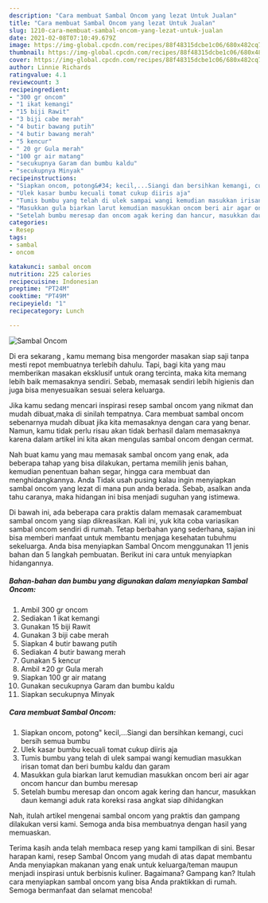 ```yaml
---
description: "Cara membuat Sambal Oncom yang lezat Untuk Jualan"
title: "Cara membuat Sambal Oncom yang lezat Untuk Jualan"
slug: 1210-cara-membuat-sambal-oncom-yang-lezat-untuk-jualan
date: 2021-02-08T07:10:49.679Z
image: https://img-global.cpcdn.com/recipes/88f48315dcbe1c06/680x482cq70/sambal-oncom-foto-resep-utama.jpg
thumbnail: https://img-global.cpcdn.com/recipes/88f48315dcbe1c06/680x482cq70/sambal-oncom-foto-resep-utama.jpg
cover: https://img-global.cpcdn.com/recipes/88f48315dcbe1c06/680x482cq70/sambal-oncom-foto-resep-utama.jpg
author: Linnie Richards
ratingvalue: 4.1
reviewcount: 3
recipeingredient:
- "300 gr oncom"
- "1 ikat kemangi"
- "15 biji Rawit"
- "3 biji cabe merah"
- "4 butir bawang putih"
- "4 butir bawang merah"
- "5 kencur"
- " 20 gr Gula merah"
- "100 gr air matang"
- "secukupnya Garam dan bumbu kaldu"
- "secukupnya Minyak"
recipeinstructions:
- "Siapkan oncom, potong&#34; kecil,...Siangi dan bersihkan kemangi, cuci bersih semua bumbu"
- "Ulek kasar bumbu kecuali tomat cukup diiris aja"
- "Tumis bumbu yang telah di ulek sampai wangi kemudian masukkan irisan tomat dan beri bumbu kaldu dan garam"
- "Masukkan gula biarkan larut kemudian masukkan oncom beri air agar oncom hancur dan bumbu meresap"
- "Setelah bumbu meresap dan oncom agak kering dan hancur, masukkan daun kemangi aduk rata koreksi rasa angkat siap dihidangkan"
categories:
- Resep
tags:
- sambal
- oncom

katakunci: sambal oncom 
nutrition: 225 calories
recipecuisine: Indonesian
preptime: "PT24M"
cooktime: "PT49M"
recipeyield: "1"
recipecategory: Lunch

---
```



![Sambal Oncom](https://img-global.cpcdn.com/recipes/88f48315dcbe1c06/680x482cq70/sambal-oncom-foto-resep-utama.jpg)

Di era  sekarang , kamu memang bisa mengorder masakan siap saji tanpa mesti repot membuatnya terlebih dahulu. Tapi, bagi kita yang mau memberikan masakan eksklusif untuk orang tercinta, maka kita memang lebih baik memasaknya sendiri. Sebab, memasak sendiri lebih higienis dan juga bisa menyesuaikan sesuai selera keluarga.

Jika kamu sedang mencari inspirasi resep sambal oncom yang nikmat dan mudah dibuat,maka di sinilah tempatnya. Cara membuat sambal oncom  sebenarnya mudah dibuat jika kita memasaknya dengan cara yang benar. Namun, kamu tidak perlu risau akan tidak berhasil dalam memasaknya 
karena dalam artikel ini kita akan mengulas sambal oncom dengan cermat.  



Nah buat kamu yang mau memasak sambal oncom yang enak, ada beberapa tahap yang bisa dilakukan, pertama memilih jenis bahan, kemudian penentuan bahan segar, hingga cara membuat dan menghidangkannya. Anda Tidak usah pusing kalau ingin menyiapkan sambal oncom yang lezat di mana pun anda berada. Sebab, asalkan anda  tahu caranya, maka hidangan ini bisa menjadi suguhan yang istimewa.

Di bawah ini, ada beberapa cara praktis  dalam memasak caramembuat sambal oncom yang siap dikreasikan. Kali ini, yuk kita coba variasikan sambal oncom sendiri di rumah. Tetap berbahan yang sederhana, sajian ini bisa memberi manfaat untuk membantu menjaga kesehatan tubuhmu sekeluarga. Anda bisa menyiapkan Sambal Oncom menggunakan 11 jenis bahan dan 5 langkah pembuatan. Berikut ini cara untuk menyiapkan hidangannya.

<!--inarticleads1-->

##### Bahan-bahan dan bumbu yang digunakan dalam menyiapkan Sambal Oncom:

1. Ambil 300 gr oncom
1. Sediakan 1 ikat kemangi
1. Gunakan 15 biji Rawit
1. Gunakan 3 biji cabe merah
1. Siapkan 4 butir bawang putih
1. Sediakan 4 butir bawang merah
1. Gunakan 5 kencur
1. Ambil  ±20 gr Gula merah
1. Siapkan 100 gr air matang
1. Gunakan secukupnya Garam dan bumbu kaldu
1. Siapkan secukupnya Minyak




<!--inarticleads2-->

##### Cara membuat Sambal Oncom:

1. Siapkan oncom, potong&#34; kecil,...Siangi dan bersihkan kemangi, cuci bersih semua bumbu
1. Ulek kasar bumbu kecuali tomat cukup diiris aja
1. Tumis bumbu yang telah di ulek sampai wangi kemudian masukkan irisan tomat dan beri bumbu kaldu dan garam
1. Masukkan gula biarkan larut kemudian masukkan oncom beri air agar oncom hancur dan bumbu meresap
1. Setelah bumbu meresap dan oncom agak kering dan hancur, masukkan daun kemangi aduk rata koreksi rasa angkat siap dihidangkan




Nah, itulah artikel mengenai  sambal oncom  yang praktis dan gampang dilakukan versi kami. Semoga anda bisa membuatnya dengan hasil yang memuaskan. 

Terima kasih anda telah membaca resep yang kami tampilkan di sini. Besar harapan kami, resep  Sambal Oncom yang mudah di atas dapat membantu Anda menyiapkan makanan yang enak untuk keluarga/teman maupun menjadi inspirasi untuk berbisnis kuliner. Bagaimana? Gampang kan? Itulah cara menyiapkan sambal oncom yang bisa Anda praktikkan di rumah. Semoga bermanfaat dan selamat mencoba!

